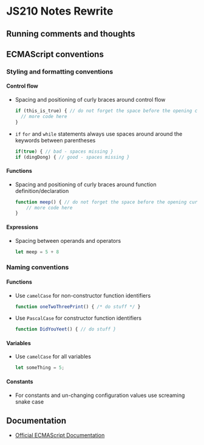 # JS210 Notes Rewrite



## Running comments and thoughts





## ECMAScript conventions



### Styling and formatting conventions

#### Control flow

- Spacing and positioning of curly braces around control flow

  ```javascript
  if (this_is_true) { // do not forget the space before the opening curly bracket
    // more code here
  }
  ```

- `if` `for` and `while` statements always use spaces around around the keywords between parentheses

  ```javascript
  if(true) { // bad - spaces missing }
  if (dingDong) { // good - spaces missing }
  ```

#### Functions

- Spacing and positioning of curly braces around function definition/declaration

  ```javascript
  function meep() { // do not forget the space before the opening curly bracket
      // more code here
  }
  ```

#### Expressions

- Spacing between operands and operators

  ```js
  let meep = 5 + 8
  ```

  


### Naming conventions

#### Functions

- Use `camelCase` for non-constructor function identifiers

  ```javascript
  function oneTwoThreePrint() { /* do stuff */ }
  ```

- Use `PascalCase` for constructor function identifiers

  ```javascript
  function DidYouYeet() { // do stuff }
  ```



#### Variables

- Use `camelCase` for all variables

  ```javascript
  let someThing = 5;
  ```



#### Constants

- For constants and un-changing configuration values use screaming snake case



## Documentation

- [Official ECMAScript Documentation](https://www.ecma-international.org/publications-and-standards/standards/ecma-262/)

